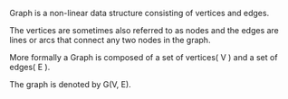Graph is a non-linear data structure consisting of vertices and edges.

The vertices are sometimes also referred to as nodes and the edges are lines or arcs that connect any two nodes in the graph.

More formally a Graph is composed of a set of vertices( V ) and a set of edges( E ). 

The graph is denoted by G(V, E).
